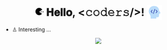 <h1 align="center">
  <a target="_blank">
    <img src="pac.gif" width="24px" style="max-width:100%;">
  </a>
  𝐇𝐞𝐥𝐥𝐨, &lt;𝚌𝚘𝚍𝚎𝚛𝚜/&gt;!
  <a target="_blank">
    <img src="devbrain.gif" width="40px" style="position: relative; top: 10px;"/>
  </a>
</h1>

- ♙ Interesting ...

<p align="center">
  <img src="https://github.com/Mastermindx33/Mastermindx33/blob/main/MasterSignP.png">
</p>
